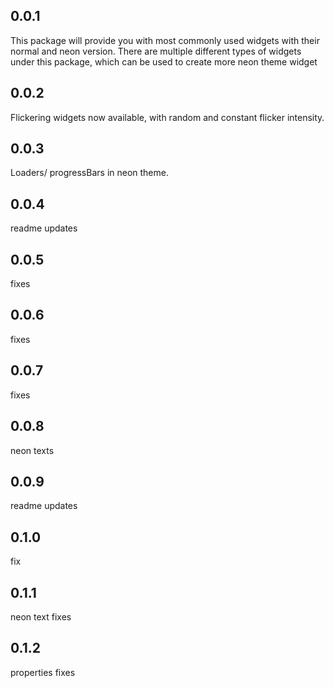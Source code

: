 ## 0.0.1

This package will provide you with most commonly used widgets with their normal and neon version.
There are multiple different types of widgets under this package, which can be used to create more
neon theme widget

## 0.0.2

Flickering widgets now available, with random and constant flicker intensity.

## 0.0.3

Loaders/ progressBars in neon theme.

## 0.0.4

readme updates

## 0.0.5

fixes

## 0.0.6

fixes

## 0.0.7

fixes

## 0.0.8

neon texts

## 0.0.9

readme updates

## 0.1.0

fix

## 0.1.1

neon text fixes

## 0.1.2

properties fixes